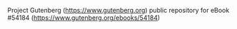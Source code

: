 Project Gutenberg (https://www.gutenberg.org) public repository for
eBook #54184 (https://www.gutenberg.org/ebooks/54184)
